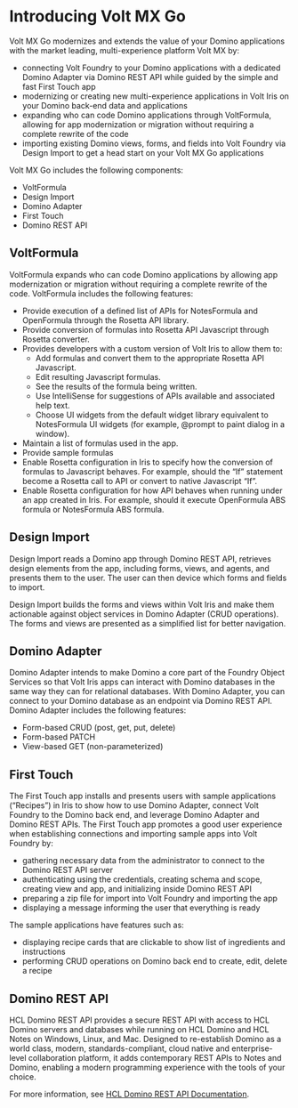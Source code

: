 # Introducing Volt MX Go

Volt MX Go modernizes and extends the value of your Domino applications with the market leading, multi-experience platform Volt MX by:

- connecting Volt Foundry to your Domino applications with a dedicated Domino Adapter via Domino REST API while guided by the simple and fast First Touch app
- modernizing or creating new multi-experience applications in Volt Iris on your Domino back-end data and applications
- expanding who can code Domino applications through VoltFormula, allowing for app modernization or migration without requiring a complete rewrite of the code
- importing existing Domino views, forms, and fields into Volt Foundry via Design Import to get a head start on your Volt MX Go applications 

Volt MX Go includes the following components:

- VoltFormula
- Design Import
- Domino Adapter
- First Touch
- Domino REST API

## VoltFormula

VoltFormula expands who can code Domino applications by allowing app modernization or migration without requiring a complete rewrite of the code. VoltFormula includes the following features:

- Provide execution of a defined list of APIs for NotesFormula and OpenFormula through the Rosetta API library.
- Provide conversion of formulas into Rosetta API Javascript through Rosetta converter.
- Provides developers with a custom version of Volt Iris to allow them to:
    - Add formulas and convert them to the appropriate Rosetta API Javascript.
    - Edit resulting Javascript formulas.
    - See the results of the formula being written.
    - Use IntelliSense for suggestions of APIs available and associated help text.
    - Choose UI widgets from the default widget library equivalent to NotesFormula UI    widgets (for example, @prompt to paint dialog in a window).
- Maintain a list of formulas used in the app.
- Provide sample formulas
- Enable Rosetta configuration in Iris to specify how the conversion of formulas to Javascript behaves. For example, should the “If” statement become a Rosetta call to API or convert to native Javascript “If”.
- Enable Rosetta configuration for how API behaves when running under an app created in Iris. For example, should it execute OpenFormula ABS formula or NotesFormula ABS formula.

## Design Import

Design Import reads a Domino app through Domino REST API, retrieves design elements from the app, including forms, views, and agents, and presents them to the user. The user can then device which forms and fields to import. 

Design Import builds the forms and views within Volt Iris and make them actionable against object services in Domino Adapter (CRUD operations). The forms and views are presented as a simplified list for better navigation.
## Domino Adapter

Domino Adapter intends to make Domino a core part of the Foundry Object Services so that Volt Iris apps can interact with Domino databases in the same way they can for relational databases. With Domino Adapter, you can connect to your Domino database as an endpoint via Domino REST API. Domino Adapter includes the following features: 

- Form-based CRUD (post, get, put, delete)
- Form-based PATCH 
- View-based GET (non-parameterized) 

## First Touch

The First Touch app installs and presents users with sample applications (“Recipes”) in Iris to show how to use Domino Adapter, connect Volt Foundry to the Domino back end, and leverage Domino Adapter and Domino REST APIs. The First Touch app promotes a good user experience when establishing connections and importing sample apps into Volt Foundry by:

- gathering necessary data from the administrator to connect to the Domino REST API server
- authenticating using the credentials, creating schema and scope, creating view and app, and initializing inside Domino REST API
- preparing a zip file for import into Volt Foundry and importing the app
- displaying a message informing the user that everything is ready

The sample applications have features such as:

- displaying recipe cards that are clickable to show list of ingredients and instructions
- performing CRUD operations on Domino back end to create, edit, delete a recipe 

## Domino REST API

HCL Domino REST API provides a secure REST API with access to HCL Domino servers and databases while running on HCL Domino and HCL Notes on Windows, Linux, and Mac. Designed to re-establish Domino as a world class, modern, standards-compliant, cloud native and enterprise-level collaboration platform, it adds contemporary REST APIs to Notes and Domino, enabling a modern programming experience with the tools of your choice. 

For more information, see [HCL Domino REST API Documentation](https://opensource.hcltechsw.com/Domino-rest-api/index.html).

